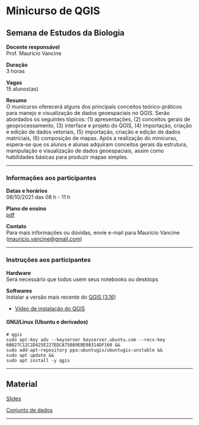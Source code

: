 # Minicurso de QGIS

## Semana de Estudos da Biologia

**Docente responsável**  
Prof. Maurício Vancine

**Duração**  
3 horas

**Vagas**  
15 alunos(as)

**Resumo**  
O municurso oferecerá alguns dos principais conceitos teórico-práticos para manejo e visualização de dados geoespaciais no QGIS. Serão abordados os seguintes tópicos: (1) apresentações, (2) conceitos gerais de geoprocessamento, (3) interface e projeto do QGIS, (4) importação, criação e edição de dados vetoriais, (5) importação, criação e edição de dados matriciais, (6) composição de mapas. Após a realização do minicurso, espera-se que os alunos e alunas adquiram conceitos gerais da estrutura, manipulação e visualização de dados geoespaciais, assim como habilidades básicas para produzir mapas simples.

---

### Informações aos participantes

**Datas e horários**  
08/10/2021 das 08 h - 11 h

**Plano de ensino**  
[pdf](https://raw.githubusercontent.com/mauriciovancine/short-course-qgis/master/00_plano_ensino/plano_ensino_minicurso_intro_qgis.pdf)

**Contato**  
Para mais informações ou dúvidas, envie e-mail para Maurício Vancine (mauricio.vancine@gmail.com)

---

### Instruções aos participantes

**Hardware**  
Será necessário que todos usem seus notebooks ou desktops

**Softwares**  
Instalar a versão mais recente do [QGIS (3.16)](https://www.qgis.org/pt_BR/site/)
- [Vídeo de instalação do QGIS](https://youtu.be/--CLlUXfFIM)

#### GNU/Linux (Ubuntu e derivados)

```
# qgis
sudo apt-key adv --keyserver keyserver.ubuntu.com --recv-key 6B827C12C2D425E227EDCA75089EBE08314DF160 &&
sudo add-apt-repository ppa:ubuntugis/ubuntugis-unstable &&
sudo apt update &&
sudo apt install -y qgis
```

---

## Material

[Slides]()  

[Conjunto de dados]()

---
